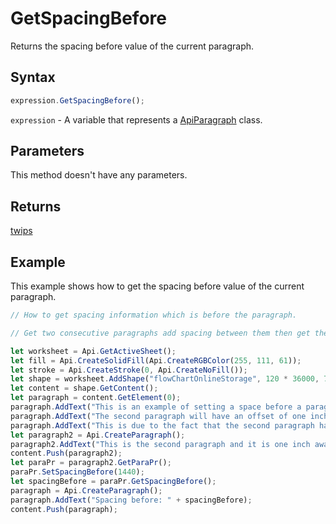 # GetSpacingBefore

Returns the spacing before value of the current paragraph.

## Syntax

```javascript
expression.GetSpacingBefore();
```

`expression` - A variable that represents a [ApiParagraph](../ApiParagraph.md) class.

## Parameters

This method doesn't have any parameters.

## Returns

[twips](../../Enumeration/twips.md)

## Example

This example shows how to get the spacing before value of the current paragraph.

```javascript editor-xlsx
// How to get spacing information which is before the paragraph.

// Get two consecutive paragraphs add spacing between them then get the spacing before second one and display it in the worksheet. 

let worksheet = Api.GetActiveSheet();
let fill = Api.CreateSolidFill(Api.CreateRGBColor(255, 111, 61));
let stroke = Api.CreateStroke(0, Api.CreateNoFill());
let shape = worksheet.AddShape("flowChartOnlineStorage", 120 * 36000, 70 * 36000, fill, stroke, 0, 2 * 36000, 0, 3 * 36000);
let content = shape.GetContent();
let paragraph = content.GetElement(0);
paragraph.AddText("This is an example of setting a space before a paragraph.");
paragraph.AddText("The second paragraph will have an offset of one inch from the top. ");
paragraph.AddText("This is due to the fact that the second paragraph has this offset enabled.");
let paragraph2 = Api.CreateParagraph();
paragraph2.AddText("This is the second paragraph and it is one inch away from the first paragraph.");
content.Push(paragraph2);
let paraPr = paragraph2.GetParaPr();
paraPr.SetSpacingBefore(1440);
let spacingBefore = paraPr.GetSpacingBefore();
paragraph = Api.CreateParagraph();
paragraph.AddText("Spacing before: " + spacingBefore);
content.Push(paragraph);
```
